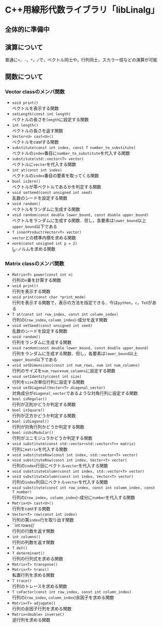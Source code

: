 # C++用線形代数ライブラリ「libLinalg」

## 全体的に準備中

## 演算について
普通に``+``，``-``，``*``，``/``で，ベクトル同士や，行列同士，スカラー倍などの演算が可能

## 関数について

### Vector classのメンバ関数
- ``void print()``<br>ベクトルを表示する関数
- ``setLength(const int length)``<br>ベクトルの長さを``length``に設定する関数
- ``int length()``<br>ベクトルの長さを返す関数
- ``Vector<U> cast<U>()``<br>ベクトルをcastする関数
- ``substitute(const int index, const T number_to_substitute)``<br>ベクトルの``index``番目に``number_to_substitute``を代入する関数
- ``substitute(std::vector<T> vector)``<br>ベクトルに``vector``を代入する関数
- ``int at(const int index)``<br>ベクトルの``index``番目の要素を取ってくる関数
- ``bool isZero()``<br>ベクトルが零ベクトルであるかを判定する関数
- ``void setSeed(const unsigned int seed)``<br>乱数のシードを設定する関数
- ``void random()``<br>ベクトルをランダムに生成する関数
- ``void random(const double lower_bound, const double upper_bound)``<br>ベクトルをランダムに生成する関数．但し，各要素は``lower_bound``以上``upper_bound``以下である
- ``T innerProduct(Vector<T> vector)``<br>``vector``との標準内積を求める関数
- ``norm(const unsigned int p = 2)``<br>$l_p$-ノルムを求める関数

### Matrix classのメンバ関数
- ``Matrix<T> power(const int n)``<br>行列の``n``乗を計算する関数
- ``void print()``<br>行列を表示する関数
- ``void print(const char *print_mode)``<br>行列を表示する関数で，表示の方法を指定できる．今は``python``，``c``，``TeX``がある
- ``T at(const int row_index, const int column_index)``<br>行列の(``row_index``, ``column_index``)-成分を返す関数
- ``void setSeed(const unsigned int seed)``<br>乱数のシードを設定する関数
- ``void random()``<br>行列をランダムに生成する関数
- ``void random(const double lower_bound, const double upper_bound)``<br>行列をランダムに生成する関数．但し，各要素は``lower_bound``以上``upper_bound``以下である
- ``void setDimensions(const int num_rows, num int num_columns)``<br>行列のサイズを``num_rows``×``num_columns``に設定する関数
- ``void setIdentity(const int size)``<br>行列を``size``次単位行列に設定する関数
- ``void setDiagonal(Vector<T> diagonal_vector)``<br>対角成分が``diagonal_vector``であるような対角行列に設定する関数
- ``bool isRegular()``<br>行列が正則かどうか判定する関数
- ``bool isSquare()``<br>行列が正方かどうか判定する関数
- ``bool isDiagonal()``<br>行列が対角行列かどうか判定する関数
- ``bool isUniModular()``<br>行列がユニモジュラかどうか判定する関数
- ``void substitute(const std::vector<std::vector<T>> matrix)``<br>行列に``matrix``を代入する関数
- ``void substituteRow(const int index, std::vector<T> vector)``
- ``void substituteRow(const int index, Vector<T> vector)``<br>行列の``index``行目にベクトル``vector``を代入する関数
- ``void substituteColumn(const int index, std::vector<T> vector)``
- ``void substituteColumn(const int index, Vector<T> vector)``<br>行列の``index``列目にベクトル``vector``を代入する関数
- ``void substitute(const int row_index, const int column_index, const T number)``<br>行列の(``row_index``，``column_index``)-成分に``number``を代入する関数
- ``Matrix<U> cast<U>()``<br>行列をcastする関数
- ``Vector<T> row(const int index)``<br>行列の第``index``行を取り出す関数
- ``int rows()`<br>行列の行数を返す関数
- ``int columns()``<br>行列の列数を返す関数
- ``T det()``
- ``T determinant()``<br>行列の行列式を求める関数
- ``Matrix<T> transpose()``
- ``Matrix<T> trans()``<br>転置行列を求める関数
- ``T trace()``<br>行列のトレースを求める関数
- ``T coFactor(const int row_index, const int column_index)``<br>行列の(``row_index``, ``column_index``)余因子を求める関数
- ``Matrix<T> adjugate()``<br>行列の余因子行列を求める関数
- ``Matrix<double> inverse()``<br>逆行列を求める関数